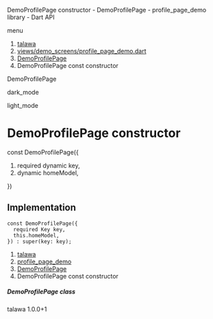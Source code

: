 




DemoProfilePage constructor - DemoProfilePage - profile\_page\_demo library - Dart API







menu

1. [talawa](../../index.html)
2. [views/demo\_screens/profile\_page\_demo.dart](../../file-___home_harshil_Desktop_open-source_palisadoes_talawa_lib_views_demo_screens_profile_page_demo/)
3. [DemoProfilePage](../../file-___home_harshil_Desktop_open-source_palisadoes_talawa_lib_views_demo_screens_profile_page_demo/DemoProfilePage-class.html)
4. DemoProfilePage const constructor

DemoProfilePage


dark\_mode

light\_mode




# DemoProfilePage constructor


const
DemoProfilePage({

1. required dynamic key,
2. dynamic homeModel,

})

## Implementation

```
const DemoProfilePage({
  required Key key,
  this.homeModel,
}) : super(key: key);
```

 


1. [talawa](../../index.html)
2. [profile\_page\_demo](../../file-___home_harshil_Desktop_open-source_palisadoes_talawa_lib_views_demo_screens_profile_page_demo/)
3. [DemoProfilePage](../../file-___home_harshil_Desktop_open-source_palisadoes_talawa_lib_views_demo_screens_profile_page_demo/DemoProfilePage-class.html)
4. DemoProfilePage const constructor

##### DemoProfilePage class





talawa
1.0.0+1






